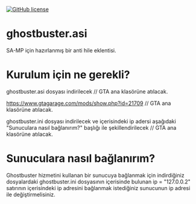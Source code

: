 [![GitHub license](https://img.shields.io/github/license/Naereen/StrapDown.js.svg)](https://github.com/lilAmper/ghostbuster.asi/blob/master/LICENSE)

# ghostbuster.asi
SA-MP için hazırlanmış bir anti hile eklentisi.

# Kurulum için ne gerekli?
ghostbuster.asi dosyası indirilecek // GTA ana klasörüne atılacak.

https://www.gtagarage.com/mods/show.php?id=21709 // GTA ana klasörüne atılacak.

ghostbuster.ini dosyası indirilecek ve içerisindeki ip adersi aşağıdaki "Sunuculara nasıl bağlanırım?" başlığı ile şekillendirilecek // GTA ana klasörüne atılacak.

# Sunuculara nasıl bağlanırım?
Ghostbuster hizmetini kullanan bir sunucuya bağlanmak için indirdiğiniz dosyalardaki ghostbuster.ini dosyasının içerisinde bulunan
ip = "127.0.0.2" satırının içerisindeki ip adresini bağlanmak istediğiniz sunucunun ip adresi ile değiştirmelisiniz.
